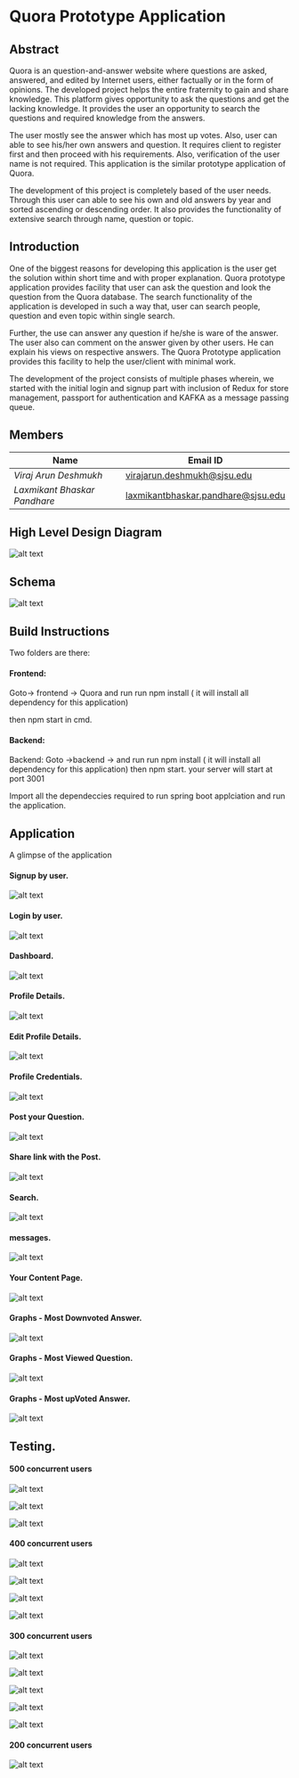 # Quora Prototype Application 

## Abstract 

Quora is an question-and-answer website where questions are asked, answered, and edited by Internet users, either factually or in the form of opinions. The developed project helps the entire fraternity to gain and share knowledge. This platform gives opportunity to ask the questions and get the lacking knowledge. It provides the user an opportunity to search the questions and required knowledge from the answers.

The user mostly see the answer which has most up votes. Also, user can able to see his/her own answers and question. It requires client to register first and then proceed with his requirements. Also, verification of the user name is not required. This application is the similar prototype application of Quora. 

The development of this project is completely based of the user needs. Through this user can able to see his own and old answers by year and sorted ascending or descending order. It also provides the functionality of extensive search through name, question or topic.

## Introduction

One of the biggest reasons for developing this application is the user get the solution within short time and with proper explanation. Quora prototype application provides facility that user can ask the question and look the question from the Quora database. The search functionality of the application is developed in such a way that, user can search people, question and even topic within single search.

Further, the use can answer any question if he/she is ware of the answer. The user also can comment on the answer given by other users. He can explain his views on respective answers. The Quora Prototype application provides this facility to help the user/client with minimal work.

The development of the project consists of multiple phases wherein, we started with the initial login and signup part with inclusion of Redux for store management, passport for authentication and KAFKA as a message passing queue.


## Members 

   | Name                           |              Email ID                 | 
   |--------------------------------|---------------------------------------|
   | *Viraj Arun Deshmukh*          |   virajarun.deshmukh@sjsu.edu         |
   |*Laxmikant Bhaskar Pandhare*    |   laxmikantbhaskar.pandhare@sjsu.edu  |
   

## High Level Design Diagram
![alt text](https://github.com/VirajDeshmukh1/Quora-Prototype-Application/blob/master/images/High%20Level%20Design.png)

## Schema
![alt text](https://github.com/VirajDeshmukh1/Quora-Prototype-Application/blob/master/images/Schema.png)

## Build Instructions

Two folders are there: 

#### Frontend: 

Goto-> frontend -> Quora and run run npm install ( it will install all dependency for this application) 

then npm start in cmd. 

#### Backend: 

Backend: Goto ->backend -> and run run npm install ( it will install all dependency for this application) then npm start. your server will start at port 3001

Import all the dependeccies required to run spring boot applciation and run the application.


## Application
A glimpse of the application

#### Signup by user.

![alt text](https://github.com/VirajDeshmukh1/Quora-Prototype-Application/blob/master/images/Signup.png)

#### Login by user.

![alt text](https://github.com/VirajDeshmukh1/Quora-Prototype-Application/blob/master/images/Login%20in%20image.png)

#### Dashboard.

![alt text](https://github.com/VirajDeshmukh1/Quora-Prototype-Application/blob/master/images/Dashboard.png)

#### Profile Details.

![alt text](https://github.com/VirajDeshmukh1/Quora-Prototype-Application/blob/master/images/Profile%20Details.png)

#### Edit Profile Details.

![alt text](https://github.com/VirajDeshmukh1/Quora-Prototype-Application/blob/master/images/Profile%20Personal%20Details.png)

#### Profile Credentials.

![alt text](https://github.com/VirajDeshmukh1/Quora-Prototype-Application/blob/master/images/Profile%20Credentials.png)

#### Post your Question.

![alt text](https://github.com/VirajDeshmukh1/Quora-Prototype-Application/blob/master/images/post%20your%20question.png)

#### Share link with the Post.

![alt text](https://github.com/VirajDeshmukh1/Quora-Prototype-Application/blob/master/images/Share%20link%20with%20question%20Post.png)

#### Search.

![alt text](https://github.com/VirajDeshmukh1/Quora-Prototype-Application/blob/master/images/Search.png)

#### messages.

![alt text](https://github.com/VirajDeshmukh1/Quora-Prototype-Application/blob/master/images/messages.png)

#### Your Content Page.

![alt text](https://github.com/VirajDeshmukh1/Quora-Prototype-Application/blob/master/images/your%20content%20page.png)

#### Graphs - Most Downvoted Answer.

![alt text](https://github.com/VirajDeshmukh1/Quora-Prototype-Application/blob/master/images/Graph%20Moost%20doownvotes%20answer.png)

#### Graphs - Most Viewed Question.

![alt text](https://github.com/VirajDeshmukh1/Quora-Prototype-Application/blob/master/images/Graphs%20Most%20Viewed%20Questions.png)

#### Graphs - Most upVoted Answer.

![alt text](https://github.com/VirajDeshmukh1/Quora-Prototype-Application/blob/master/images/Graphs%20Most%20upVotes%20Answers.png)



## Testing.

#### 500 concurrent users

![alt text](https://github.com/VirajDeshmukh1/Quora-Prototype-Application/blob/master/images/test%20case%20images%202.png)

![alt text](https://github.com/VirajDeshmukh1/Quora-Prototype-Application/blob/master/images/test%20case%20images%201.png)

![alt text](https://github.com/VirajDeshmukh1/Quora-Prototype-Application/blob/master/images/test%20case%20images%203.png)


#### 400 concurrent users

![alt text](https://github.com/VirajDeshmukh1/Quora-Prototype-Application/blob/master/images/test%20case%20images%204.png)

![alt text](https://github.com/VirajDeshmukh1/Quora-Prototype-Application/blob/master/images/test%20case%20images%206.png)

![alt text](https://github.com/VirajDeshmukh1/Quora-Prototype-Application/blob/master/images/test%20case%20images%206.png)

![alt text](https://github.com/VirajDeshmukh1/Quora-Prototype-Application/blob/master/images/test%20case%20images%207.png)


#### 300 concurrent users

![alt text](https://github.com/VirajDeshmukh1/Quora-Prototype-Application/blob/master/images/test%20case%20images%205.png)

![alt text](https://github.com/VirajDeshmukh1/Quora-Prototype-Application/blob/master/images/test%20case%20images%209.png)

![alt text](https://github.com/VirajDeshmukh1/Quora-Prototype-Application/blob/master/images/test%20case%20images%2010.png)

![alt text](https://github.com/VirajDeshmukh1/Quora-Prototype-Application/blob/master/images/test%20case%20images%2011.png)

![alt text](https://github.com/laxmikantbpandhare/Quora-Prototype-Application/blob/master/images/test%20case%20images%2012.png)

#### 200 concurrent users

![alt text](https://github.com/laxmikantbpandhare/Quora-Prototype-Application/blob/master/images/test%20case%20images%2013.png)
